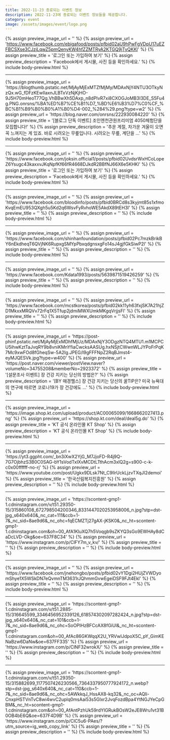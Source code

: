 ```yaml
---
title: 2022-11-23 종료되는 이벤트 정보
description: 2022-11-23에 종료되는 이벤트 정보들을 제공합니다.
category: event
image: /assets/images/event/logo.png
---
```

{% assign preview_image_url = '' %}
{% assign preview_url = 'https://www.facebook.com/ebigafood/posts/pfbid02aU9hPwFgVDpU17uEZFBCSXse3CJzjLqwZ5pmQenyKW4hfZZMTRyA2KTGQ9jTyQKKl' %}
{% assign preview_title = '&#xb85c;&#xadf8;&#xc778; &#xb610;&#xb294; &#xac00;&#xc785;&#xd558;&#xc5ec; &#xbcf4;&#xae30;' %}
{% assign preview_description = 'Facebook&#xc5d0;&#xc11c; &#xac8c;&#xc2dc;&#xbb3c;, &#xc0ac;&#xc9c4; &#xb4f1;&#xc744; &#xd655;&#xc778;&#xd558;&#xc138;&#xc694;.' %}
{% include body-preview.html %}
<hr>{% assign preview_image_url = 'https://blogthumb.pstatic.net/MjAyMjExMTZfMjMy/MDAxNjY4NTU3OTkyNzQx.wG_fDFzKEwIlaxnJLBTxVzNjKjHO-9J5H70mHeoT77Qg.VhBBwXh5DAxp_n8dPIvR7xi8CXOGJoMB3I3DE_S5Fu4g.PNG.onrsns/%BA%ED%B7%CE%B1%D7_%BD%E6%B3%D7%C0%CF_%BC%B1%B9%B0%B0%A1%B0%D4-002_%284%29.png?type=w2' %}
{% assign preview_url = 'https://blog.naver.com/onrsns/222930084220' %}
{% assign preview_title = '[블로그 단독 이벤트] 조인엔천관원프리미엄 4050체험단을 모집합니다!' %}
{% assign preview_description = '추운 계절, 차가운 겨울이 오면 꼭 느껴지는 게 있죠. 바로 시려오는 무릎입니다. 시려오는 무릎, 계단을 ...' %}
{% include body-preview.html %}
<hr>{% assign preview_image_url = '' %}
{% assign preview_url = 'https://www.facebook.com/joksin.official1/posts/pfbid02UvdsrWxHCoLopeZ6Ysugc43kaxxvJKqNpfKf66fR4668DJkdR2BBfNJ66X6e5KHKl' %}
{% assign preview_title = '&#xb85c;&#xadf8;&#xc778; &#xb610;&#xb294; &#xac00;&#xc785;&#xd558;&#xc5ec; &#xbcf4;&#xae30;' %}
{% assign preview_description = 'Facebook&#xc5d0;&#xc11c; &#xac8c;&#xc2dc;&#xbb3c;, &#xc0ac;&#xc9c4; &#xb4f1;&#xc744; &#xd655;&#xc778;&#xd558;&#xc138;&#xc694;.' %}
{% include body-preview.html %}
<hr>{% assign preview_image_url = '' %}
{% assign preview_url = 'https://www.facebook.com/bloodinfo/posts/pfbid0BRCd8s3kyjmt85s1xfmoKvqEmEU953QXgh5u5Kd2q6WsvFyRvhoWE5AkdX89tEH3l' %}
{% assign preview_title = '' %}
{% assign preview_description = '' %}
{% include body-preview.html %}
<hr>{% assign preview_image_url = '' %}
{% assign preview_url = 'https://www.facebook.com/shinhanfoundation/posts/pfbid02Pc7mzkBrikBY6nEkdheqT6QVjNK6RupxgSMYpPbxqdgnsxgFo14sJ4gjfGkSiwP2l' %}
{% assign preview_title = '' %}
{% assign preview_description = '' %}
{% include body-preview.html %}
<hr>{% assign preview_image_url = '' %}
{% assign preview_url = 'https://www.facebook.com/Kdata1993/posts/5639871519426259' %}
{% assign preview_title = '' %}
{% assign preview_description = '' %}
{% include body-preview.html %}
<hr>{% assign preview_image_url = '' %}
{% assign preview_url = 'https://www.facebook.com/mcstkorea/posts/pfbid02kk11yh63fxjSK7A21hjZD1MkxxMRQVv72rFq1X5Tfup2jdmiMWXUmkMKgqVrjjsFl' %}
{% assign preview_title = '' %}
{% assign preview_description = '' %}
{% include body-preview.html %}
<hr>{% assign preview_image_url = 'https://post-phinf.pstatic.net/MjAyMjExMDhfMjUz/MDAxNjY3ODgzNTQ4MTU1.m1MCPCU5ihwKztTaJvqRY9b8vniKMnYfiaCwcksAASUg.hxNSjtCWwnWLJYPoFrPqK7Mc9xwFOd8fGheqSw-5A2Ig.JPEG/I9gFFFNpZ2RqBJmst4-eyMJQESVk.jpg?type=w400' %}
{% assign preview_url = 'https://post.naver.com/viewer/postView.naver?volumeNo=34755208&memberNo=2923372' %}
{% assign preview_title = '[설문조사 이벤트] 장 건강 지키는 당신의 방법은?' %}
{% assign preview_description = '[BY 매경헬스] 장 건강 지키는 당신의 꿀TIP은? 미국 뉴욕대의 연구에 따르면 코로나19가 장 건강에도 ...' %}
{% include body-preview.html %}
<hr>{% assign preview_image_url = 'https:&#x2F;&#x2F;image.shop.kt.com&#x2F;upload&#x2F;product&#x2F;AC00065099&#x2F;1668662027413.png' %}
{% assign preview_url = 'https://shop.kt.com/deal/deal5g.do' %}
{% assign preview_title = 'KT 공식 온라인몰 KT Shop' %}
{% assign preview_description = 'KT 공식 온라인몰 KT Shop' %}
{% include body-preview.html %}
<hr>{% assign preview_image_url = 'https://yt3.ggpht.com/_bn3iXwX2YjG_M7JjoFD-R4j9Q-7G7OjbhzS3B0C0SAG-bY1sVodTxIXvMCDtLTthAcm3xlQ2g=s900-c-k-c0x00ffffff-no-rj' %}
{% assign preview_url = 'https://www.youtube.com/post/Ugkx9DLsk7Nt_C9llrUckLjzvTXqJI2demoi' %}
{% assign preview_title = '한국산림복지진흥원' %}
{% assign preview_description = '' %}
{% include body-preview.html %}
<hr>{% assign preview_image_url = 'https://scontent-gmp1-1.cdninstagram.com/v/t51.29350-15/315860108_672798504200346_8331447020253958006_n.jpg?stp=dst-jpg_s640x640&amp;_nc_cat=111&amp;ccb=1-7&amp;_nc_sid=8ae9d6&amp;_nc_ohc=fqECMZTj27gAX-jKSK0&amp;_nc_ht=scontent-gmp1-1.cdninstagram.com&amp;oh=00_AfA1KluXQ7h5Voqgb9sZKYQ3sGo9EWHAy8dCaDcLVD-Okg&amp;oe=637F8C34' %}
{% assign preview_url = 'https://www.instagram.com/p/ClFY7m_v_kv/' %}
{% assign preview_title = '' %}
{% assign preview_description = '' %}
{% include body-preview.html %}
<hr>{% assign preview_image_url = '' %}
{% assign preview_url = 'https://www.facebook.com/jnehongbo/posts/pfbid02vY1Dgi2HUjZVWDyomShye1X5WSkDN7eQvmnTM3631rJQhmmGvwEgeiDSF9FJt4Ekl' %}
{% assign preview_title = '' %}
{% assign preview_description = '' %}
{% include body-preview.html %}
<hr>{% assign preview_image_url = 'https://scontent-gmp1-1.cdninstagram.com/v/t51.2885-15/316645599_3346456952339126_618574302097282424_n.jpg?stp=dst-jpg_s640x640&amp;_nc_cat=101&amp;ccb=1-7&amp;_nc_sid=8ae9d6&amp;_nc_ohc=SoOPIHzBFCcAX8fGiUl&amp;_nc_ht=scontent-gmp1-1.cdninstagram.com&amp;oh=00_AfAc86GKWqqX2U_YRVwIJdpoX5C_pY_GimKENaBzw6DaNw&amp;oe=637FF335' %}
{% assign preview_url = 'https://www.instagram.com/p/ClNF32wrokX/' %}
{% assign preview_title = '' %}
{% assign preview_description = '' %}
{% include body-preview.html %}
<hr>{% assign preview_image_url = 'https://scontent-gmp1-1.cdninstagram.com/v/t51.29350-15/315882699_1177507426230566_7364337950777924172_n.webp?stp=dst-jpg_s640x640&amp;_nc_cat=110&amp;ccb=1-7&amp;_nc_sid=8ae9d6&amp;_nc_ohc=5AWkkqJ_HssAX8-kq32&amp;_nc_oc=AQli-CnxpHSTVnTvC8wi4wvC2uplq0msAai53s5Glxr2JvqFozdBpa4YtNGJYeCpGBM&amp;_nc_ht=scontent-gmp1-1.cdninstagram.com&amp;oh=00_AfAntPzhUk59rdYIGRukBOsW2eJE8Wru1vt31B0OB4bE6Q&amp;oe=637F4D9B' %}
{% assign preview_url = 'https://www.instagram.com/p/ClC5u6-PAes/?utm_source=ig_web_copy_link' %}
{% assign preview_title = '' %}
{% assign preview_description = '' %}
{% include body-preview.html %}